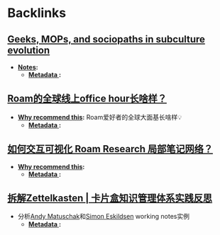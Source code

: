 
# Backlinks
## [Geeks, MOPs, and sociopaths in subculture evolution](<Geeks, MOPs, and sociopaths in subculture evolution.md>)
- **[Notes](<Notes.md>):**
    - **[Metadata ](<Metadata .md>):**

## [Roam的全球线上office hour长啥样？](<Roam的全球线上office hour长啥样？.md>)
- **[Why recommend this](<Why recommend this.md>):** Roam爱好者的全球大面基长啥样💡
    - **[Metadata ](<Metadata .md>):**

## [如何交互可视化 Roam Research 局部笔记网络？](<如何交互可视化 Roam Research 局部笔记网络？.md>)
- **[Why recommend this](<Why recommend this.md>):** 
    - **[Metadata ](<Metadata .md>):**

## [拆解Zettelkasten | 卡片盒知识管理体系实践反思](<拆解Zettelkasten | 卡片盒知识管理体系实践反思.md>)
- 分析[Andy Matuschak](<Andy Matuschak.md>)和[Simon Eskildsen](<Simon Eskildsen.md>) working notes实例
    - **[Metadata ](<Metadata .md>):**

